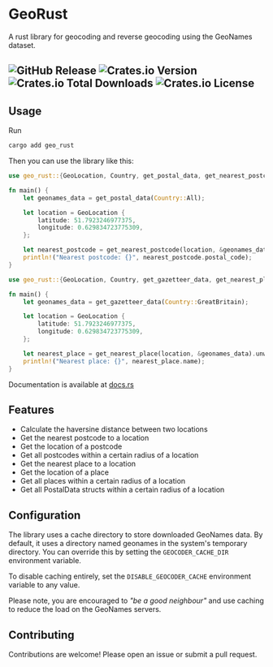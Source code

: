 # GeoRust

A rust library for geocoding and reverse geocoding using the GeoNames dataset.

![GitHub Release](https://img.shields.io/github/v/release/LordOfPolls/georust?label=GitHub%20Release)
![Crates.io Version](https://img.shields.io/crates/v/geo_rust?label=crates.io%20Version)
![Crates.io Total Downloads](https://img.shields.io/crates/d/geo_rust)
![Crates.io License](https://img.shields.io/crates/l/geo_rust)
---------


## Usage

Run 
```bash
cargo add geo_rust
```

Then you can use the library like this:

```rust
use geo_rust::{GeoLocation, Country, get_postal_data, get_nearest_postcode};

fn main() {
    let geonames_data = get_postal_data(Country::All);

    let location = GeoLocation {
        latitude: 51.7923246977375,
        longitude: 0.629834723775309,
    };

    let nearest_postcode = get_nearest_postcode(location, &geonames_data).unwrap();
    println!("Nearest postcode: {}", nearest_postcode.postal_code);
}
```

```rust
use geo_rust::{GeoLocation, Country, get_gazetteer_data, get_nearest_place};

fn main() {
    let geonames_data = get_gazetteer_data(Country::GreatBritain);

    let location = GeoLocation {
        latitude: 51.7923246977375,
        longitude: 0.629834723775309,
    };

    let nearest_place = get_nearest_place(location, &geonames_data).unwrap();
    println!("Nearest place: {}", nearest_place.name);
}
```

Documentation is available at [docs.rs](https://docs.rs/geo_rust/latest/geo_rust/)

## Features

* Calculate the haversine distance between two locations
* Get the nearest postcode to a location
* Get the location of a postcode
* Get all postcodes within a certain radius of a location
* Get the nearest place to a location
* Get the location of a place
* Get all places within a certain radius of a location
* Get all PostalData structs within a certain radius of a location


## Configuration

The library uses a cache directory to store downloaded GeoNames data. 
By default, it uses a directory named geonames in the system's temporary directory. 
You can override this by setting the `GEOCODER_CACHE_DIR` environment variable.

To disable caching entirely, set the `DISABLE_GEOCODER_CACHE` environment variable to any value.

Please note, you are encouraged to _"be a good neighbour"_ and use caching to reduce the load on the GeoNames servers.


## Contributing

Contributions are welcome! Please open an issue or submit a pull request.